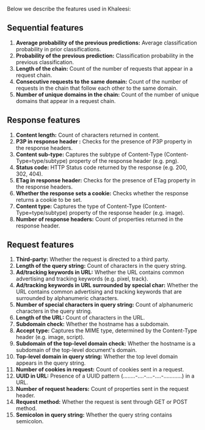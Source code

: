 Below we describe the features used in Khaleesi:

## Sequential features

1. **Average probability of the previous predictions:** Average classification probability in prior classifications.
2. **Probability of the previous prediction:** Classification probability in the previous classification. 
3. **Length of the chain:** Count of the number of requests that appear in a request chain.
4. **Consecutive requests to the same domain:** Count of the number of requests in the chain that follow each other to the same domain.
5. **Number of unique domains in the chain:** Count of the number of unique domains that appear in a request chain.



## Response features

1. **Content length:** Count of characters returned in content.  
2. **P3P in response header :** Checks for the presence of P3P property in the response headers.
3. **Content sub-type:** Captures the subtype of Content-Type (Content-Type=type/subtype) property of the response header (e.g. png). 
4. **Status code:** HTTP Status code returned by the response (e.g. 200, 302, 404).
5. **ETag in response header:** Checks for the presence of ETag property in the response headers.
6. **Whether the response sets a cookie:** Checks whether the response returns a cookie to be set.
7. **Content type:** Captures the type of Content-Type (Content-Type=type/subtype) property of the response header (e.g. image). 
8. **Number of response headers:** Count of properties returned in the response header.



## Request features

1. **Third-party:** Whether the request is directed to a third party.  
2. **Length of the query string:** Count of characters in the query string.
3. **Ad/tracking keywords in URL:** Whether the URL contains common advertising and tracking keywords (e.g. pixel, track). 
4. **Ad/tracking keywords in URL surrounded by special char:** Whether the URL contains common advertising and tracking keywords that are surrounded by alphanumeric characters. 
5. **Number of special characters in query string:** Count of alphanumeric characters in the query string. 
6. **Length of the URL:** Count of characters in the URL.
7. **Subdomain check:** Whether the hostname has a subdomain.
8. **Accept type:** Captures the MIME type, determined by the Content-Type header (e.g. image, script).
9. **Subdomain of the top-level domain check:** Whether the hostname is a subdomain of the top-level document's domain.
10. **Top-level domain in query string:** Whether the top level domain appears in the query string.
11. **Number of cookies in request:** Count of cookies sent in a request.
12. **UUID in URL:** Presence of a UUID pattern (........-....-....-....-............) in a URL.
13. **Number of request headers:** Count of properties sent in the request header.
14. **Request method:** Whether the request is sent through GET or POST method. 
15. **Semicolon in query string:** Whether the query string contains semicolon. 
